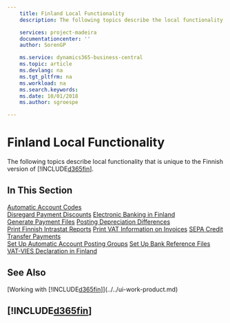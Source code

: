```yaml
---
    title: Finland Local Functionality
    description: The following topics describe the local functionality in the Finnish version of Business Central.

    services: project-madeira
    documentationcenter: ''
    author: SorenGP

    ms.service: dynamics365-business-central
    ms.topic: article
    ms.devlang: na
    ms.tgt_pltfrm: na
    ms.workload: na
    ms.search.keywords:
    ms.date: 10/01/2018
    ms.author: sgroespe

---
```

# Finland Local Functionality
The following topics describe local functionality that is unique to the Finnish version of [!INCLUDE[d365fin](../../includes/d365fin_md.md)].  

## In This Section  
[Automatic Account Codes](automatic-account-codes.md)  
[Disregard Payment Discounts](how-to-disregard-payment-discounts.md)
[Electronic Banking in Finland](electronic-banking-in-finland.md)  
[Generate Payment Files](how-to-generate-payment-files.md)
[Posting Depreciation Differences](posting-depreciation-differences.md)  
[Print Finnish Intrastat Reports](how-to-print-finnish-intrastat-reports.md)
[Print VAT Information on Invoices](how-to-print-vat-information-on-invoices.md)
[SEPA Credit Transfer Payments](sepa-credit-transfer-payments.md)  
[Set Up Automatic Account Posting Groups](how-to-set-up-automatic-account-posting-groups.md)
[Set Up Bank Reference Files](how-to-set-up-bank-reference-files.md)
[VAT-VIES Declaration in Finland](vat-vies-declaration-in-finland.md)

## See Also
[Working with [!INCLUDE[d365fin](../../includes/d365fin_md.md)]](../../ui-work-product.md)     

## [!INCLUDE[d365fin](../../includes/free_trial_md.md)]  
 
